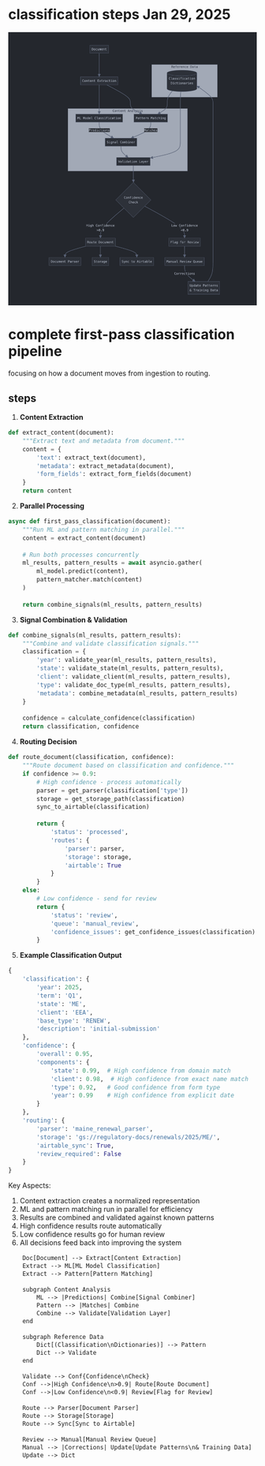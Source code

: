# classification steps Jan 29, 2025

![](image.png)

# complete first-pass classification pipeline 

focusing on how a document moves from ingestion to routing.


## steps

1. **Content Extraction**
```python
def extract_content(document):
    """Extract text and metadata from document."""
    content = {
        'text': extract_text(document),
        'metadata': extract_metadata(document),
        'form_fields': extract_form_fields(document)
    }
    return content
```

2. **Parallel Processing**
```python
async def first_pass_classification(document):
    """Run ML and pattern matching in parallel."""
    content = extract_content(document)
    
    # Run both processes concurrently
    ml_results, pattern_results = await asyncio.gather(
        ml_model.predict(content),
        pattern_matcher.match(content)
    )
    
    return combine_signals(ml_results, pattern_results)
```

3. **Signal Combination & Validation**
```python
def combine_signals(ml_results, pattern_results):
    """Combine and validate classification signals."""
    classification = {
        'year': validate_year(ml_results, pattern_results),
        'state': validate_state(ml_results, pattern_results),
        'client': validate_client(ml_results, pattern_results),
        'type': validate_doc_type(ml_results, pattern_results),
        'metadata': combine_metadata(ml_results, pattern_results)
    }
    
    confidence = calculate_confidence(classification)
    return classification, confidence
```

4. **Routing Decision**
```python
def route_document(classification, confidence):
    """Route document based on classification and confidence."""
    if confidence >= 0.9:
        # High confidence - process automatically
        parser = get_parser(classification['type'])
        storage = get_storage_path(classification)
        sync_to_airtable(classification)
        
        return {
            'status': 'processed',
            'routes': {
                'parser': parser,
                'storage': storage,
                'airtable': True
            }
        }
    else:
        # Low confidence - send for review
        return {
            'status': 'review',
            'queue': 'manual_review',
            'confidence_issues': get_confidence_issues(classification)
        }
```

5. **Example Classification Output**
```python
{
    'classification': {
        'year': 2025,
        'term': 'Q1',
        'state': 'ME',
        'client': 'EEA',
        'base_type': 'RENEW',
        'description': 'initial-submission'
    },
    'confidence': {
        'overall': 0.95,
        'components': {
            'state': 0.99,  # High confidence from domain match
            'client': 0.98,  # High confidence from exact name match
            'type': 0.92,   # Good confidence from form type
            'year': 0.99    # High confidence from explicit date
        }
    },
    'routing': {
        'parser': 'maine_renewal_parser',
        'storage': 'gs://regulatory-docs/renewals/2025/ME/',
        'airtable_sync': True,
        'review_required': False
    }
}
```

Key Aspects:
1. Content extraction creates a normalized representation
2. ML and pattern matching run in parallel for efficiency
3. Results are combined and validated against known patterns
4. High confidence results route automatically
5. Low confidence results go for human review
6. All decisions feed back into improving the system




```flowchart TD
    Doc[Document] --> Extract[Content Extraction]
    Extract --> ML[ML Model Classification]
    Extract --> Pattern[Pattern Matching]
    
    subgraph Content Analysis
        ML --> |Predictions| Combine[Signal Combiner]
        Pattern --> |Matches| Combine
        Combine --> Validate[Validation Layer]
    end
    
    subgraph Reference Data
        Dict[(Classification\nDictionaries)] --> Pattern
        Dict --> Validate
    end
    
    Validate --> Conf{Confidence\nCheck}
    Conf -->|High Confidence\n>0.9| Route[Route Document]
    Conf -->|Low Confidence\n<0.9| Review[Flag for Review]
    
    Route --> Parser[Document Parser]
    Route --> Storage[Storage]
    Route --> Sync[Sync to Airtable]
    
    Review --> Manual[Manual Review Queue]
    Manual --> |Corrections| Update[Update Patterns\n& Training Data]
    Update --> Dict
```
